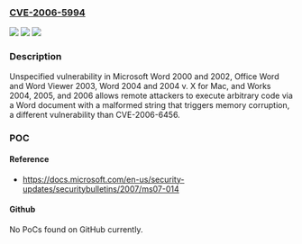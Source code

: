 ### [CVE-2006-5994](https://cve.mitre.org/cgi-bin/cvename.cgi?name=CVE-2006-5994)
![](https://img.shields.io/static/v1?label=Product&message=n%2Fa&color=blue)
![](https://img.shields.io/static/v1?label=Version&message=n%2Fa&color=blue)
![](https://img.shields.io/static/v1?label=Vulnerability&message=n%2Fa&color=brighgreen)

### Description

Unspecified vulnerability in Microsoft Word 2000 and 2002, Office Word and Word Viewer 2003, Word 2004 and 2004 v. X for Mac, and Works 2004, 2005, and 2006 allows remote attackers to execute arbitrary code via a Word document with a malformed string that triggers memory corruption, a different vulnerability than CVE-2006-6456.

### POC

#### Reference
- https://docs.microsoft.com/en-us/security-updates/securitybulletins/2007/ms07-014

#### Github
No PoCs found on GitHub currently.

